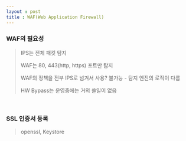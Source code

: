 ```yaml
---
layout : post
title : WAF(Web Application Firewall)
---
```


### WAF의 필요성

> IPS는 전체 패킷 탐지
>
> WAF는 80, 443(http, https) 포트만 탐지
>
> WAF의 정책을 전부 IPS로 넘겨서 사용? 불가능 - 탐지 엔진의 로직이 다름
>
> HW Bypass는 운영중에는 거의 쓸일이 없음 

<br>

### SSL 인증서 등록

> openssl, Keystore

